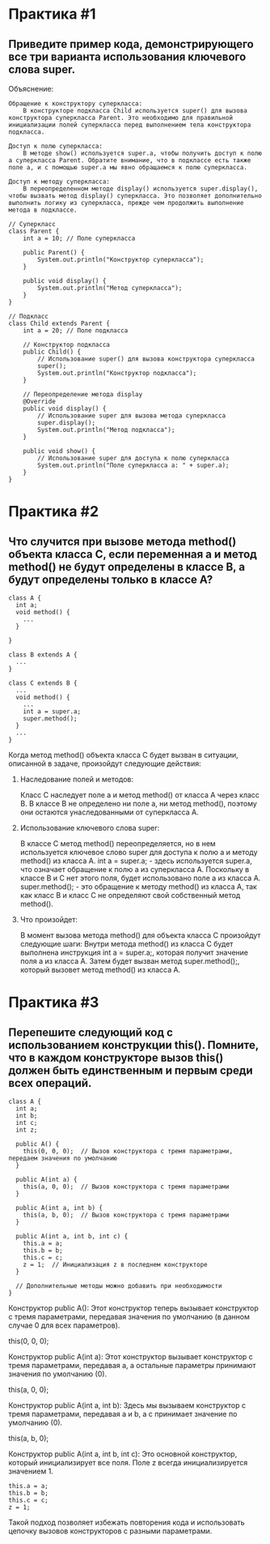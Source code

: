 # Практика #1
## Приведите пример кода, демонстрирующего все три варианта использования ключевого слова super.

Объяснение:

    Обращение к конструктору суперкласса:
        В конструкторе подкласса Child используется super() для вызова конструктора суперкласса Parent. Это необходимо для правильной инициализации полей суперкласса перед выполнением тела конструктора подкласса.

    Доступ к полю суперкласса:
        В методе show() используется super.a, чтобы получить доступ к полю a суперкласса Parent. Обратите внимание, что в подклассе есть также поле a, и с помощью super.a мы явно обращаемся к полю суперкласса.

    Доступ к методу суперкласса:
        В переопределенном методе display() используется super.display(), чтобы вызвать метод display() суперкласса. Это позволяет дополнительно выполнить логику из суперкласса, прежде чем продолжить выполнение метода в подклассе.

```
// Суперкласс
class Parent {
    int a = 10; // Поле суперкласса

    public Parent() {
        System.out.println("Конструктор суперкласса");
    }

    public void display() {
        System.out.println("Метод суперкласса");
    }
}

// Подкласс
class Child extends Parent {
    int a = 20; // Поле подкласса

    // Конструктор подкласса
    public Child() {
        // Использование super() для вызова конструктора суперкласса
        super();  
        System.out.println("Конструктор подкласса");
    }

    // Переопределение метода display
    @Override
    public void display() {
        // Использование super для вызова метода суперкласса
        super.display();
        System.out.println("Метод подкласса");
    }

    public void show() {
        // Использование super для доступа к полю суперкласса
        System.out.println("Поле суперкласса a: " + super.a);
    }
}
```

# Практика #2
## Что случится при вызове метода method() объекта класса C, если переменная a и метод method() не будут определены в классе B, а будут определены только в классе A?

```
class A {
  int a;
  void method() {
    ...
  }

}

class B extends A {
  ...
}

class C extends B {
  ...
  void method() {
    ...
    int a = super.a;
    super.method();
  }
  ...
}
```

Когда метод method() объекта класса C будет вызван в ситуации, описанной в задаче, произойдут следующие действия:
1. Наследование полей и методов:

    Класс C наследует поле a и метод method() от класса A через класс B. В классе B не определено ни поле a, ни метод method(), поэтому они остаются унаследованными от суперкласса A.

2. Использование ключевого слова super:

    В классе C метод method() переопределяется, но в нем используется ключевое слово super для доступа к полю a и методу method() из класса A.
    int a = super.a; - здесь используется super.a, что означает обращение к полю a из суперкласса A. Поскольку в классе B и C нет этого поля, будет использовано поле a из класса A.
    super.method(); - это обращение к методу method() из класса A, так как класс B и класс C не определяют свой собственный метод method().

3. Что произойдет:

    В момент вызова метода method() для объекта класса C произойдут следующие шаги:
        Внутри метода method() из класса C будет выполнена инструкция int a = super.a;, которая получит значение поля a из класса A.
        Затем будет вызван метод super.method();, который вызовет метод method() из класса A.

# Практика #3
## Перепешите следующий код с использованием конструкции this(). Помните, что в каждом конструкторе вызов this() должен быть единственным и первым среди всех операций.

```
class A {
  int a;
  int b;
  int c;
  int z;

  public A() {
    this(0, 0, 0);  // Вызов конструктора с тремя параметрами, передаем значения по умолчанию
  }

  public A(int a) {
    this(a, 0, 0);  // Вызов конструктора с тремя параметрами
  }

  public A(int a, int b) {
    this(a, b, 0);  // Вызов конструктора с тремя параметрами
  }

  public A(int a, int b, int c) {
    this.a = a;
    this.b = b;
    this.c = c;
    z = 1;  // Инициализация z в последнем конструкторе
  }

  // Дополнительные методы можно добавить при необходимости
}
```

Конструктор public A(): Этот конструктор теперь вызывает конструктор с тремя параметрами, передавая значения по умолчанию (в данном случае 0 для всех параметров).

this(0, 0, 0); 

Конструктор public A(int a): Этот конструктор вызывает конструктор с тремя параметрами, передавая a, а остальные параметры принимают значения по умолчанию (0).

this(a, 0, 0); 

Конструктор public A(int a, int b): Здесь мы вызываем конструктор с тремя параметрами, передавая a и b, а c принимает значение по умолчанию (0).

this(a, b, 0);

Конструктор public A(int a, int b, int c): Это основной конструктор, который инициализирует все поля. Поле z всегда инициализируется значением 1.

    this.a = a;
    this.b = b;
    this.c = c;
    z = 1;

Такой подход позволяет избежать повторения кода и использовать цепочку вызовов конструкторов с разными параметрами.